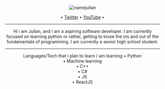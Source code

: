 <p align="center">
  <img src="https://user-images.githubusercontent.com/53817791/117187652-ba1a6800-ae0e-11eb-981f-6f6fa73e1af7.png" alt="namejulian"/>
</p>
<p align="center">  
  • <a href="https://twitter.com/MacatoJulian">Twitter</a> •
  <a href="youtube.com/c/fancybaby404">YouTube</a> •
</p>

---

<p align="center">
Hi i am Julian, and i am a aspiring software developer. I am currently focused on learning python or rather, getting to know the ins and out of the fundamentals of programming. I am currently a senior high school student.
</p>

---

<p align="center">
Languages/Tech that i plan to learn / am learning  
• Python <br />
• Machine learning <br />
• C++ <br />
• C# <br />
• JS <br />
• ReactJS <br />
</p>
